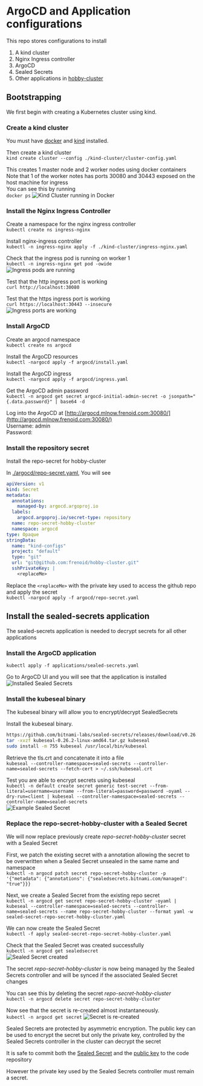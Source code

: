 # ArgoCD and Application configurations
This repo stores configurations to install
1. A kind cluster
2. Nginx Ingress controller
3. ArgoCD
4. Sealed Secrets
5. Other applications in [hobby-cluster](https://github.com/frenoid/hobby-cluster)

## Bootstrapping
We first begin with creating a Kubernetes cluster using kind. <br> 

### Create a kind cluster
You must have [docker](https://www.docker.com/) and [kind](https://kind.sigs.k8s.io/) installed.<br>

Then create a kind cluster<br>
`kind create cluster --config ./kind-cluster/cluster-config.yaml`

This creates 1 master node and 2 worker nodes using docker containers
Note that 1 of the worker notes has ports 30080 and 30443 exposed on the host machine for ingress<br>
You can see this by running<br>
`docker ps`
![Kind Cluster running in Docker](./kind-cluster/images/docker-ps-output.png "1 master 2 worker")<br>

### Install the Nginx Ingress Controller
Create a namespace for the nginx ingress controller<br>
`kubectl create ns ingress-nginx`<br>

Install nginx-ingress controller<br>
`kubectl -n ingress-nginx apply -f ./kind-cluster/ingress-nginx.yaml`<br>

Check that the ingress pod is running on worker 1<br>
`kubectl -n ingress-nginx get pod -owide`<br>
![Ingress pods are running](./kind-cluster/images/ingress-pod-node-location.png "Ingress pods are running")<br>

Test that the http ingress port is working <br>
`curl http://localhost:30080`<br>

Test that the https ingress port is working <br>
`curl https://localhost:30443 --insecure` <br>
![Ingress ports are working](./kind-cluster/images/testing-ingress-ports.png "Ingress ports 30080 and 30443 are responding")<br>

### Install ArgoCD
Create an argocd namespace<br>
`kubectl create ns argocd`

Install the ArgoCD resources<br>
`kubectl -nargocd apply -f argocd/install.yaml`

Install the ArgoCD ingress<br>
`kubectl -nargocd apply -f argocd/ingress.yaml`

Get the ArgoCD admin password<br>
`kubectl -n argocd get secret argocd-initial-admin-secret -o jsonpath="{.data.password}" | base64 -d`

Log into the ArgoCD at [http://argocd.mlnow.frenoid.com:30080/](http://argocd.mlnow.frenoid.com:30080/)<br>
Username: admin<br>
Password: <argoCDAdminPassword>

### Install the repository secret
Install the repo-secret for hobby-cluster

In [./argocd/repo-secret.yaml](./argocd/repo-secret.yaml), You will see <br>

```yaml
apiVersion: v1
kind: Secret
metadata:
  annotations:
    managed-by: argocd.argoproj.io
  labels:
    argocd.argoproj.io/secret-type: repository
  name: repo-secret-hobby-cluster
  namespace: argocd
type: Opaque
stringData:
  name: "kind-configs"
  project: "default"
  type: "git"
  url: "git@github.com:frenoid/hobby-cluster.git"
  sshPrivateKey: |
    <replaceMe>
```

Replace the `<replaceMe>` with the private key used to access the github repo and apply the secret <br>
`kubectl -nargocd apply -f argocd/repo-secret.yaml`

## Install the sealed-secrets application
The sealed-secrets application is needed to decrypt secrets for all other applications

### Install the ArgoCD application
`kubectl apply -f applications/sealed-secrets.yaml`<br>

Go to ArgoCD UI and you will see that the application is installed<br>
![Installed Sealed Secrets](./argocd/images/sealed-secrets-argocd-ui.png "ArgoCD UI showing Sealed Secrets installed")<br>

### Install the kubeseal binary
The kubeseal binary will allow you to encrypt/decrypt SealedSecrets<br>

Install the kubeseal binary.<br>
```sh
https://github.com/bitnami-labs/sealed-secrets/releases/download/v0.26.2/kubeseal-0.26.2-linux-amd64.tar.gz
tar -xvzf kubeseal-0.26.2-linux-amd64.tar.gz kubeseal
sudo install -m 755 kubeseal /usr/local/bin/kubeseal
```

Retrieve the tls.crt and concatenate it into a file<br>
`kubeseal --controller-namespace=sealed-secrets --controller-name=sealed-secrets --fetch-cert > ~/.ssh/kubeseal.crt` <br>


Test you are able to encrypt secrets using kubeseal<br>
`kubectl -n default create secret generic test-secret --from-literal=username=username --from-literal=password=password -oyaml --dry-run=client | kubeseal --controller-namespace=sealed-secrets --controller-name=sealed-secrets`<br>
![Example Sealed Secret](./argocd/images/example-sealed-secret.png "Example Sealed Secret")<br>

### Replace the repo-secret-hobby-cluster with a Sealed Secret
We will now replace previously create *repo-secret-hobby-cluster* secret with a Sealed Secret<br>

First, we patch the existing secret with a annotation allowing the secret to be overwritten when a Sealed Secret unsealed in the same name and namespace<br>
`kubectl -n argocd patch secret repo-secret-hobby-cluster -p '{"metadata": {"annotations": {"sealedsecrets.bitnami.com/managed": "true"}}}`<br>

Next, we create a Sealed Secret from the existing repo secret<br>
`kubectl -n argocd get secret repo-secret-hobby-cluster -oyaml | kubeseal --controller-namespace=sealed-secrets --controller-name=sealed-secrets --name repo-secret-hobby-cluster --format yaml -w sealed-secret-repo-secret-hobby-cluster.yaml`<br>

We can now create the Sealed Secret<br>
`kubectl -f apply sealed-secret-repo-secret-hobby-cluster.yaml`<br>

Check that the Sealed Secret was created successfully<br>
`kubectl -n argocd get sealedsecret`<br>
![Sealed Secret created](./argocd/images/created-sealed-secret.png "Sealed Secret successfully created")<br>

The secret *repo-secret-hobby-cluster* is now being managed by the Sealed Secrets controller and will be synced if the associated Sealed Secret changes<br>

You can see this by deleting the secret *repo-secret-hobby-cluster*<br>
`kubectl -n argocd delete secret repo-secret-hobby-cluster`<br>

Now see that the secret is re-created almost instantaneously.<br>
`kubectl -n argocd get secret`
![Secret is re-created](./argocd/images/secret-recreated.png "Secret successfully re-created")<br>

Sealed Secrets are protected by asymmetric encryption. The public key can be used to encrypt the secret but only the private key, controlled by the Sealed Secrets controller in the cluster can decrypt the secret<br>

It is safe to commit both the [Sealed Secret](./argocd/sealed-secret-repo-secret-hobby-cluster.yaml) and the [public key](./argocd/kubeseal.crt) to the code repository

However the private key used by the Sealed Secrets controller must remain a secret.